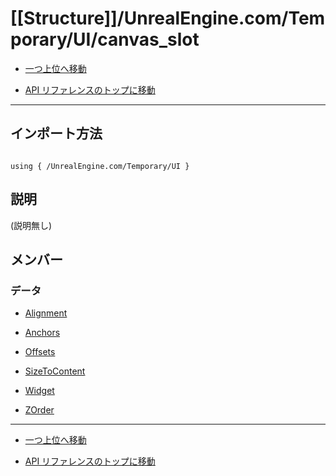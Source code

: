 # [[Structure]]/UnrealEngine.com/Temporary/UI/canvas_slot

- [一つ上位へ移動](../main.md)

- [API リファレンスのトップに移動](/main.md)

---

## インポート方法

```verse

using { /UnrealEngine.com/Temporary/UI }

```

## 説明

(説明無し)

## メンバー

### データ

- [Alignment](./D_Alignment/main.md)

- [Anchors](./D_Anchors/main.md)

- [Offsets](./D_Offsets/main.md)

- [SizeToContent](./D_SizeToContent/main.md)

- [Widget](./D_Widget/main.md)

- [ZOrder](./D_ZOrder/main.md)

---

- [一つ上位へ移動](../main.md)

- [API リファレンスのトップに移動](/main.md)
